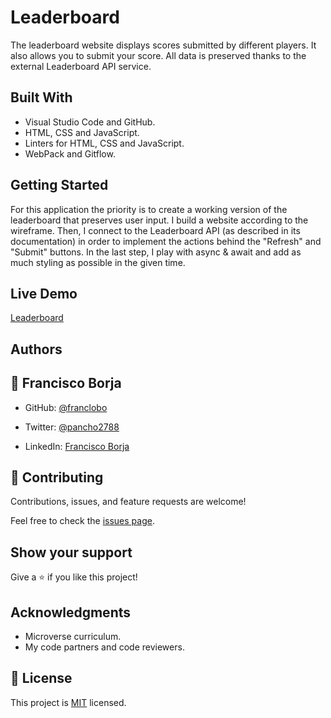 # Leaderboard

The leaderboard website displays scores submitted by different players. It also allows you to submit your score. All data is preserved thanks to the external Leaderboard API service.

## Built With

- Visual Studio Code and GitHub.
- HTML, CSS and JavaScript.
- Linters for HTML, CSS and JavaScript.
- WebPack and Gitflow.

## Getting Started

For this application the priority is to create a working version of the leaderboard that preserves user input. I build a website according to the wireframe. Then, I connect to the Leaderboard API (as described in its documentation) in order to implement the actions behind the "Refresh" and "Submit" buttons. In the last step, I play with async & await and add as much styling as possible in the given time.

## Live Demo

[Leaderboard](https://franclobo.github.io/Leaderboard/dist/)<br>

## Authors

## 👤 Francisco Borja

- GitHub: [@franclobo](https://github.com/franclobo)

- Twitter: [@pancho2788](https://twitter.com/Pancho2788)

- LinkedIn: [Francisco Borja](https://www.linkedin.com/in/francisco-borja-lobato/)

## 🤝 Contributing

Contributions, issues, and feature requests are welcome!

Feel free to check the [issues page](../../issues/).

## Show your support

Give a ⭐️ if you like this project!

## Acknowledgments

- Microverse curriculum.
- My code partners and code reviewers.

## 📝 License

This project is [MIT](./LICENSE) licensed.
